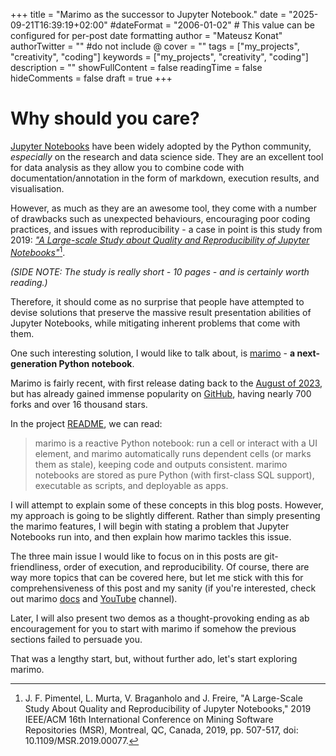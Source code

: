 +++
title = "Marimo as the successor to Jupyter Notebook."
date = "2025-09-21T16:39:19+02:00"
#dateFormat = "2006-01-02" # This value can be configured for per-post date formatting
author = "Mateusz Konat"
authorTwitter = "" #do not include @
cover = ""
tags = ["my_projects", "creativity", "coding"]
keywords = ["my_projects", "creativity", "coding"]
description = ""
showFullContent = false
readingTime = false
hideComments = false
draft = true
+++

# Why should you care?
[Jupyter Notebooks](https://jupyter.org) have been widely adopted by the Python community, _especially_ on the research and data science side. They are an excellent tool for data analysis as they allow you to combine code with documentation/annotation in the form of markdown, execution results, and visualisation.

However, as much as they are an awesome tool, they come with a number of drawbacks such as unexpected behaviours, encouraging poor coding practices, and issues with reproducibility - a case in point is this study from 2019: [_"A Large-scale Study about Quality and Reproducibility of Jupyter Notebooks"_](https://leomurta.github.io/papers/pimentel2019a.pdf)[^fn].

_(SIDE NOTE: The study is really short - 10 pages - and is certainly worth reading.)_

[^fn]: J. F. Pimentel, L. Murta, V. Braganholo and J. Freire, "A Large-Scale Study About Quality and Reproducibility of Jupyter Notebooks," 2019 IEEE/ACM 16th International Conference on Mining Software Repositories (MSR), Montreal, QC, Canada, 2019, pp. 507-517, doi: 10.1109/MSR.2019.00077.

Therefore, it should come as no surprise that people have attempted to devise solutions that preserve the massive result presentation abilities of Jupyter Notebooks, while mitigating inherent problems that come with them.

One such interesting solution, I would like to talk about, is [marimo](https://marimo.io) - **a next-generation Python notebook**.

Marimo is fairly recent, with first release dating back to the [August of 2023](https://github.com/marimo-team/marimo/releases/tag/0.1.0), but has already gained immense popularity on [GitHub](https://github.com/marimo-team/marimo), having nearly 700 forks and over 16 thousand stars.

In the project [README](https://github.com/marimo-team/marimo/blob/main/README.md), we can read:
> marimo is a reactive Python notebook: run a cell or interact with a UI element, and marimo automatically runs dependent cells (or marks them as stale), keeping code and outputs consistent. marimo notebooks are stored as pure Python (with first-class SQL support), executable as scripts, and deployable as apps.

I will attempt to explain some of these concepts in this blog posts. However, my approach is going to be slightly different. Rather than simply presenting the marimo features, I will begin with stating a problem that Jupyter Notebooks run into, and then explain how marimo tackles this issue.

The three main issue I would like to focus on in this posts are git-friendliness, order of execution, and reproducibility. Of course, there are way more topics that can be covered here, but let me stick with this for comprehensiveness of this post and my sanity (if you're interested, check out marimo [docs](https://docs.marimo.io) and [YouTube](https://www.youtube.com/@marimo-team) channel).

Later, I will also present two demos as a thought-provoking ending as ab encouragement for you to start with marimo if somehow the previous sections failed to persuade you.

That was a lengthy start, but, without further ado, let's start exploring marimo.
